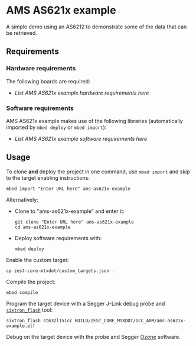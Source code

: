 # AMS AS621x example
A simple demo using an AS6212 to demonstrate some of the data that can be retrieved.

## Requirements
### Hardware requirements
The following boards are required:
- *List AMS AS621x example hardware requirements here*

### Software requirements
AMS AS621x example makes use of the following libraries (automatically
imported by `mbed deploy` or `mbed import`):
- *List AMS AS621x example software requirements here*

## Usage
To clone **and** deploy the project in one command, use `mbed import` and skip to the
target enabling instructions:
```shell
mbed import "Enter URL here" ams-as621x-example
```

Alternatively:

- Clone to "ams-as621x-example" and enter it:
  ```shell
  git clone "Enter URL here" ams-as621x-example
  cd ams-as621x-example
  ```

- Deploy software requirements with:
  ```shell
  mbed deploy
  ```

Enable the custom target:
```shell
cp zest-core-mtxdot/custom_targets.json .
```

Compile the project:
```shell
mbed compile
```

Program the target device with a Segger J-Link debug probe and
[`sixtron_flash`](https://gitlab.com/catie_6tron/6tron-flash) tool:
```shell
sixtron_flash stm32l151cc BUILD/ZEST_CORE_MTXDOT/GCC_ARM/ams-as621x-example.elf
```

Debug on the target device with the probe and Segger
[Ozone](https://www.segger.com/products/development-tools/ozone-j-link-debugger)
software.
